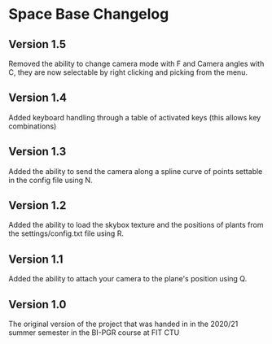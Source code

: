 # Space Base Changelog

## Version 1.5
Removed the ability to change camera mode with F and Camera angles with C, they are now selectable by right clicking and picking from the menu.

## Version 1.4
Added keyboard handling through a table of activated keys (this allows key combinations)

## Version 1.3
Added the ability to send the camera along a spline curve of points settable in the config file using N.

## Version 1.2
Added the ability to load the skybox texture and the positions of plants from the settings/config.txt file using R.

## Version 1.1
Added the ability to attach your camera to the plane's position using Q.

## Version 1.0
The original version of the project that was handed in in the 2020/21 summer semester in the BI-PGR course at FIT CTU